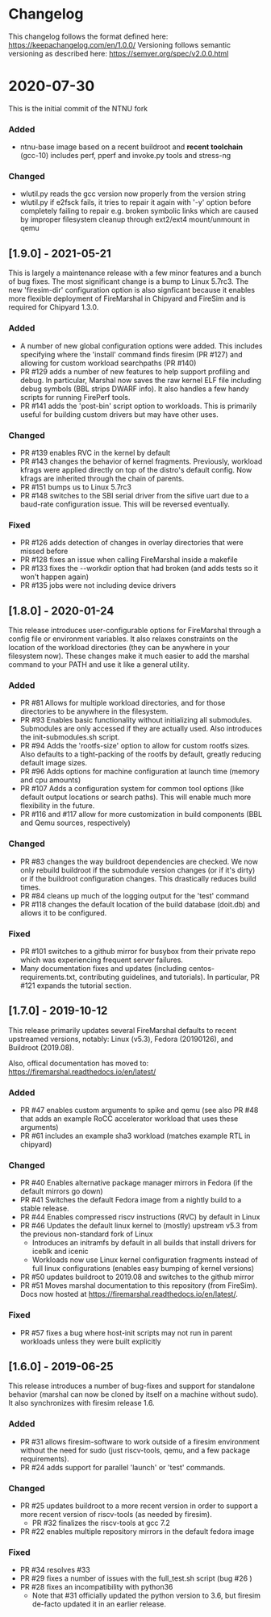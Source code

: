 # Changelog

This changelog follows the format defined here: https://keepachangelog.com/en/1.0.0/
Versioning follows semantic versioning as described here: https://semver.org/spec/v2.0.0.html


# 2020-07-30
This is the initial commit of the NTNU fork

### Added
* ntnu-base image based on a recent buildroot and **recent toolchain** (gcc-10)
  includes perf, pperf and invoke.py tools and stress-ng

### Changed
* wlutil.py reads the gcc version now properly from the version string
* wlutil.py if e2fsck fails, it tries to repair it again with '-y' option before
  completely failing to repair e.g. broken symbolic links which are caused by
  improper filesystem cleanup through ext2/ext4 mount/unmount in qemu


## [1.9.0] - 2021-05-21
This is largely a maintenance release with a few minor features and a bunch of
bug fixes. The most significant change is a bump to Linux 5.7rc3. The new
'firesim-dir' configuration option is also signficant because it enables more
flexible deployment of FireMarshal in Chipyard and FireSim and is required for
Chipyard 1.3.0.

### Added
* A number of new global configuration options were added. This includes
  specifying where the 'install' command finds firesim (PR #127) and allowing
  for custom workload searchpaths (PR #140)
* PR #129 adds a number of new features to help support profiling and debug. In
  particular, Marshal now saves the raw kernel ELF file including debug symbols
  (BBL strips DWARF info). It also handles a few handy scripts for running
  FirePerf tools.
* PR #141 adds the 'post-bin' script option to workloads. This is primarily
  useful for building custom drivers but may have other uses.

### Changed
* PR #139 enables RVC in the kernel by default
* PR #143 changes the behavior of kernel fragments. Previously, workload kfrags
  were applied directly on top of the distro's default config. Now kfrags are
  inherited through the chain of parents.
* PR #151 bumps us to Linux 5.7rc3
* PR #148 switches to the SBI serial driver from the sifive uart due to a
  baud-rate configuration issue. This will be reversed eventually.

### Fixed
* PR #126 adds detection of changes in overlay directories that were missed before
* PR #128 fixes an issue when calling FireMarshal inside a makefile
* PR #133 fixes the --workdir option that had broken (and adds tests so it won't happen again)
* PR #135 jobs were not including device drivers

## [1.8.0] - 2020-01-24
This release introduces user-configurable options for FireMarshal through a
config file or environment variables. It also relaxes constraints on the
location of the workload directories (they can be anywhere in your filesystem
now). These changes make it much easier to add the marshal command to your PATH
and use it like a general utility.

### Added
* PR #81 Allows for multiple workload directories, and for those directories to be anywhere in the filesystem.
* PR #93 Enables basic functionality without initializing all submodules. Submodules are only accessed if they are actually used. Also introduces the init-submodules.sh script.
* PR #94 Adds the 'rootfs-size' option to allow for custom rootfs sizes. Also defaults to a tight-packing of the rootfs by default, greatly reducing default image sizes.
* PR #96 Adds options for machine configuration at launch time (memory and cpu amounts)
* PR #107 Adds a configuration system for common tool options (like default output locations or search paths). This will enable much more flexibility in the future.
* PR #116 and #117 allow for more customization in build components (BBL and Qemu sources, respectively)

### Changed
* PR #83 changes the way buildroot dependencies are checked. We now only rebuild buildroot if the submodule version changes (or if it's dirty) or if the buildroot configuration changes. This drastically reduces build times.
* PR #84 cleans up much of the logging output for the 'test' command
* PR #118 changes the default location of the build database (doit.db) and allows it to be configured.

### Fixed
* PR #101 switches to a github mirror for busybox from their private repo which was experiencing frequent server failures.
* Many documentation fixes and updates (including centos-requirements.txt, contributing guidelines, and tutorials). In particular, PR #121 expands the tutorial section.
 
## [1.7.0] - 2019-10-12
This release primarily updates several FireMarshal defaults to recent
upstreamed versions, notably: Linux (v5.3), Fedora (20190126), and Buildroot (2019.08).

Also, offical documentation has moved to: https://firemarshal.readthedocs.io/en/latest/

### Added
* PR #47 enables custom arguments to spike and qemu (see also PR #48 that adds an example RoCC accelerator workload that uses these arguments)
* PR #61 includes an example sha3 workload (matches example RTL in chipyard)

### Changed
* PR #40 Enables alternative package manager mirrors in Fedora (if the default mirrors go down)
* PR #41 Switches the default Fedora image from a nightly build to a stable release.
* PR #44 Enables compressed riscv instructions (RVC) by default in Linux
* PR #46 Updates the default linux kernel to (mostly) upstream v5.3 from the previous non-standard fork of Linux
  * Introduces an initramfs by default in all builds that install drivers for iceblk and icenic
  * Workloads now use Linux kernel configuration fragments instead of full linux configurations (enables easy bumping of kernel versions)
* PR #50 updates buildroot to 2019.08 and switches to the github mirror
* PR #51 Moves marshal documentation to this repository (from FireSim). Docs now hosted at https://firemarshal.readthedocs.io/en/latest/.

### Fixed
* PR #57 fixes a bug where host-init scripts may not run in parent workloads unless they were built explicitly

## [1.6.0] - 2019-06-25
This release introduces a number of bug-fixes and support for standalone behavior (marshal can now be cloned by itself on a machine without sudo). It also synchronizes with firesim release 1.6.

### Added
* PR #31 allows firesim-software to work outside of a firesim environment without the need for sudo (just riscv-tools, qemu, and a few package requirements).
* PR #24 adds support for parallel 'launch' or 'test' commands.

### Changed
* PR #25 updates buildroot to a more recent version in order to support a more recent version of riscv-tools (as needed by firesim).
    * PR #32 finalizes the riscv-tools at gcc 7.2
* PR #22 enables multiple repository mirrors in the default fedora image

### Fixed
* PR #34 resolves #33 
* PR #29 fixes a number of issues with the full_test.sh script (bug #26 )
* PR #28 fixes an incompatibility with python36
    * Note that #31 officially updated the python version to 3.6, but firesim de-facto updated it in an earlier release.
